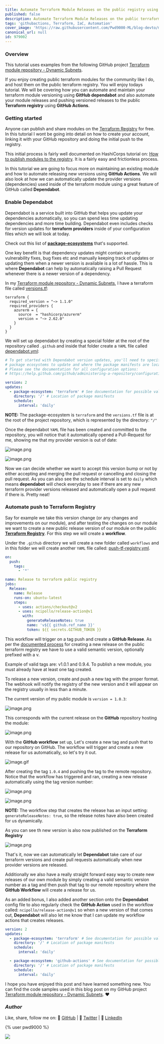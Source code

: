 ```yaml
---
title: Automate Terraform Module Releases on the public registry using GitHub
published: false
description: Automate Terraform Module Releases on the public terraform registry using GitHub Actions
tags: 'githubactions, Terraform, IaC, Automation'
cover_image: 'https://raw.githubusercontent.com/Pwd9000-ML/blog-devto/main/posts/2022-GitHub-Automate-Terraform-Registry/assets/main1.png'
canonical_url: null
id: 979002
---
```


### Overview

This tutorial uses examples from the following GitHub project [Terraform module repository - Dynamic Subnets](https://github.com/Pwd9000-ML/terraform-azurerm-dynamic-subnets).

If you enjoy creating public terraform modules for the community like I do, and host them on the public terraform registry. You will enjoy todays tutorial. We will be covering how you can automate and maintain your terraform module versioning using **GitHub dependabot** and also automate your module releases and pushing versioned releases to the public **Terraform registry** using **GitHub Actions**.

### Getting started

Anyone can publish and share modules on the [Terraform Registry](https://registry.terraform.io/) for free. In this tutorial I wont be going into detail on how to create your account, linking it with your GitHub repository and doing the initial push to the registry.

This initial process is fairly well documented on HashiCorps tutorial on: [How to publish modules to the registry](https://www.terraform.io/registry/modules/publish). It is a fairly easy and frictionless process.

In this tutorial we are going to focus more on maintaining an existing module and how to automate releasing new versions using **GitHub Actions**. We will also look at how we can automatically update the provider versions (dependencies) used inside of the terraform module using a great feature of GitHub called **Dependabot**.

### Enable Dependabot

Dependabot is a service built into GitHub that helps you update your dependencies automatically, so you can spend less time updating dependencies and more time building. Dependabot even includes checks for version updates for **terraform providers** inside of your configuration files which we will look at today.

Check out this list of **[package-ecosystems](https://docs.github.com/en/code-security/supply-chain-security/keeping-your-dependencies-updated-automatically/configuration-options-for-dependency-updates#package-ecosystem)** that's supported.

One key benefit is that dependency updates might contain security vulnerability fixes, bug fixes etc and manually keeping track of updates or updating them when a newer version is available is a lot of hassle. This is where **Dependabot** can help by automatically raising a Pull Request whenever there is a newer version of a dependency.

In my [Terraform module repository - Dynamic Subnets](https://github.com/Pwd9000-ML/terraform-azurerm-dynamic-subnets), I have a terraform file called [versions.tf](https://github.com/Pwd9000-ML/terraform-azurerm-dynamic-subnets/blob/master/versions.tf):

```hcl
terraform {
  required_version = "~> 1.1.0"
  required_providers {
    azurerm = {
      source  = "hashicorp/azurerm"
      version = "~> 2.62.0"
    }
  }
}
```

We will set up dependabot by creating a special folder at the root of the repository called `.github` and inside that folder create a `YAML` file called [dependabot.yml](https://github.com/Pwd9000-ML/terraform-azurerm-dynamic-subnets/blob/master/.github/dependabot.yml):

```yaml
# To get started with Dependabot version updates, you'll need to specify which
# package ecosystems to update and where the package manifests are located.
# Please see the documentation for all configuration options:
# https://help.github.com/github/administering-a-repository/configuration-options-for-dependency-updates

version: 2
updates:
  - package-ecosystem: 'terraform' # See documentation for possible values
    directory: '/' # Location of package manifests
    schedule:
      interval: 'daily'
```

**NOTE:** The package-ecosystem is `terraform` and the `versions.tf` file is at the root of the project repository, which is represented by the directory: `"/"`

Once the dependabot `YAML` file has been created and committed to the repository, you will notice that it automatically opened a Pull-Request for me, showing me that my provider version is out of date:

![image.png](https://raw.githubusercontent.com/Pwd9000-ML/blog-devto/main/posts/2022-GitHub-Automate-Terraform-Registry/assets/pr1.png)

![image.png](https://raw.githubusercontent.com/Pwd9000-ML/blog-devto/main/posts/2022-GitHub-Automate-Terraform-Registry/assets/pr2.png)

Now we can decide whether we want to accept this version bump or not by either accepting and merging the pull request or cancelling and closing the pull request. As you can also see the schedule interval is set to `daily` which means **dependabot** will check everyday to see if there are any new terraform provider versions released and automatically open a pull request if there is. Pretty neat!

### Automate push to Terraform Registry

Say for example we take this version change (or any changes and improvements on our module), and after testing the changes on our module we want to create a new public release version of our module on the public **[Terraform Registry](https://registry.terraform.io/)**. For this step we will create a **workflow**.

Under the `.github` directory we will create a new folder called `workflows` and in this folder we will create another `YAML` file called: [push-tf-registry.yml](https://github.com/Pwd9000-ML/terraform-azurerm-dynamic-subnets/blob/master/.github/workflows/push-tf-registry.yml).

```yml
on:
  push:
    tags:
      - '*'

name: Release to terraform public registry
jobs:
  Release:
    name: Release
    runs-on: ubuntu-latest
    steps:
      - uses: actions/checkout@v2
      - uses: ncipollo/release-action@v1
        with:
          generateReleaseNotes: true
          name: 'v${{ github.ref_name }}'
          token: ${{ secrets.GITHUB_TOKEN }}
```

This workflow will trigger on a tag push and create a **GitHub Release**. As per the [documented process](https://www.terraform.io/registry/modules/publish#releasing-new-versions) for creating a new release on the public terraform registry we have to use a valid semantic version, optionally prefixed with a v.

Example of valid tags are: v1.0.1 and 0.9.4. To publish a new module, you must already have at least one tag created.

To release a new version, create and push a new tag with the proper format. The webhook will notify the registry of the new version and it will appear on the registry usually in less than a minute.

The current version of my public module is `version = 1.0.3`:

![image.png](https://raw.githubusercontent.com/Pwd9000-ML/blog-devto/main/posts/2022-GitHub-Automate-Terraform-Registry/assets/pre.png)

This corresponds with the current release on the **GitHub** repository hosting the module:

![image.png](https://raw.githubusercontent.com/Pwd9000-ML/blog-devto/main/posts/2022-GitHub-Automate-Terraform-Registry/assets/pre2.png)

With the **GitHub workflow** set up, Let's create a new tag and push that to our repository on GitHub. The workflow will trigger and create a new release for us automatically, so let's try it out.

![image.gif](https://raw.githubusercontent.com/Pwd9000-ML/blog-devto/main/posts/2022-GitHub-Automate-Terraform-Registry/assets/tag.gif)

After creating the tag `1.0.4` and pushing the tag to the remote repository. Notice that the workflow has triggered and ran, creating a new release automatically using the tag version number:

![image.png](https://raw.githubusercontent.com/Pwd9000-ML/blog-devto/main/posts/2022-GitHub-Automate-Terraform-Registry/assets/work.png)

![image.png](https://raw.githubusercontent.com/Pwd9000-ML/blog-devto/main/posts/2022-GitHub-Automate-Terraform-Registry/assets/rel.png)

**NOTE:** The workflow step that creates the release has an input setting: `generateReleaseNotes: true`, so the release notes have also been created for us dynamically.

As you can see th new version is also now published on the **Terraform Registry**

![image.png](https://raw.githubusercontent.com/Pwd9000-ML/blog-devto/main/posts/2022-GitHub-Automate-Terraform-Registry/assets/rel2.png)

That's it, now we can automatically let **Dependabot** take care of our terraform versions and create pull requests automatically when new provider versions are released.

Additionally we also have a really straight forward easy way to create new releases of our own module by simply creating a valid semantic version number as a tag and then push that tag to our remote repository where the **GitHub Workflow** will create a release for us.

As an added bonus, I also added another section onto the **Dependabot** config file to also regularly check the **GitHub Action** used in the workflow called: `ncipollo/release-action@v1` so when a new version of that comes out, **Dependabot** will also let me know that I can update my workflow actions that creates releases.

```yml
version: 2
updates:
  - package-ecosystem: 'terraform' # See documentation for possible values
    directory: '/' # Location of package manifests
    schedule:
      interval: 'daily'

  - package-ecosystem: 'github-actions' # See documentation for possible values
    directory: '/' # Location of package manifests
    schedule:
      interval: 'daily'
```

I hope you have enjoyed this post and have learned something new. You can find the code samples used in this blog post on my GitHub project [Terraform module repository - Dynamic Subnets](https://github.com/Pwd9000-ML/terraform-azurerm-dynamic-subnets). :heart:

### _Author_

Like, share, follow me on: :octopus: [GitHub](https://github.com/Pwd9000-ML) | :penguin: [Twitter](https://twitter.com/pwd9000) | :space_invader: [LinkedIn](https://www.linkedin.com/in/marcel-l-61b0a96b/)

{% user pwd9000 %}

<a href="https://www.buymeacoffee.com/pwd9000"><img src="https://img.buymeacoffee.com/button-api/?text=Buy me a coffee&emoji=&slug=pwd9000&button_colour=FFDD00&font_colour=000000&font_family=Cookie&outline_colour=000000&coffee_colour=ffffff"></a>
